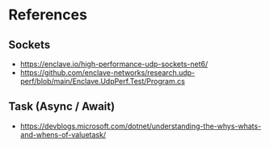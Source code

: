 # References

## Sockets

- https://enclave.io/high-performance-udp-sockets-net6/
- https://github.com/enclave-networks/research.udp-perf/blob/main/Enclave.UdpPerf.Test/Program.cs

## Task (Async / Await)

- https://devblogs.microsoft.com/dotnet/understanding-the-whys-whats-and-whens-of-valuetask/